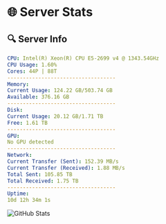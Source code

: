 # 🌐 Server Stats
## 🔍 Server Info
```yaml
CPU: Intel(R) Xeon(R) CPU E5-2699 v4 @ 1343.54GHz
CPU Usage: 1.60%
Cores: 44P | 88T
-----------------------------------
Memory:
Current Usage: 124.22 GB/503.74 GB
Available: 376.16 GB
-----------------------------------
Disk:
Current Usage: 20.12 GB/1.71 TB
Free: 1.61 TB
-----------------------------------
GPU:
No GPU detected
-----------------------------------
Network:
Current Transfer (Sent): 152.39 MB/s
Current Transfer (Received): 1.88 MB/s
Total Sent: 105.85 TB
Total Received: 1.75 TB
-----------------------------------
Uptime:
10d 12h 34m 1s
```
![GitHub Stats](https://img.shields.io/badge/Updated-2025-02-18_11:17:19-blue)